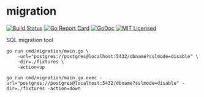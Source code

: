 # migration
[![Build Status](https://travis-ci.org/felipeweb/migration.svg?branch=master)](https://travis-ci.com/felipeweb/migration)
[![Go Report Card](https://goreportcard.com/badge/github.com/felipeweb/migration)](https://goreportcard.com/report/github.com/felipeweb/migration)
[![GoDoc](https://godoc.org/github.com/felipeweb/migration?status.png)](https://godoc.org/github.com/felipeweb/migration)
[![MIT Licensed](https://img.shields.io/badge/license-MIT-green.svg)](https://tldrlegal.com/license/mit-license)

SQL migration tool

```console
go run cmd/migration/main.go \
    -url="postgres://postgres@localhost:5432/dbname?sslmode=disable" \
    -dir=./fixtures \
    -action=up
```

```console
go run cmd/migration/main.go exec -url="postgres://postgres@localhost:5432/dbname?sslmode=disable" -dir=./fixtures -action=down